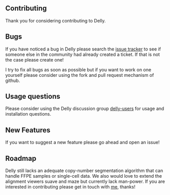 Contributing
------------
Thank you for considering contributing to Delly.


Bugs
----
If you have noticed a bug in Delly please search the [issue tracker](https://github.com/dellytools/delly/issues) to see if someone else in the community had already created a ticket. If that is not the case please create one!

I try to fix all bugs as soon as possible but if you want to work on one yourself please consider using the fork and pull request mechanism of github.


Usage questions
---------------
Please consider using the Delly discussion group [delly-users](http://groups.google.com/d/forum/delly-users) for usage and installation questions.


New Features
------------
If you want to suggest a new feature please go ahead and open an issue!


Roadmap
----------
Delly still lacks an adequate copy-number segmentation algorithm that can handle FFPE samples or single-cell data. We also would love to extend the alignment viewers
suave and maze but currently lack man-power. If you are interested in contributing please get in touch with <a href="https://www-db.embl.de/EMBLPersonGroup-PersonPicture/MailForm/?recipient=CP-60010497">me</a>, thanks!
